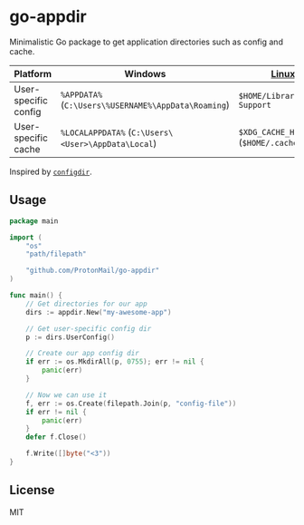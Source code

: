 # go-appdir

Minimalistic Go package to get application directories such as config and cache.

Platform | Windows | [Linux/BSDs](https://specifications.freedesktop.org/basedir-spec/basedir-spec-latest.html) | macOS
-------- | ------- | ------------------------------------------------------------------------------------------ | -----
User-specific config | `%APPDATA%` (`C:\Users\%USERNAME%\AppData\Roaming`) | `$HOME/Library/Application Support` | `$XDG_CONFIG_HOME` (`$HOME/.config`)
User-specific cache | `%LOCALAPPDATA%` (`C:\Users\<User>\AppData\Local`) | `$XDG_CACHE_HOME` (`$HOME/.cache`) | `$HOME/Library/Caches`

Inspired by [`configdir`](https://github.com/shibukawa/configdir).

## Usage

```go
package main

import (
	"os"
	"path/filepath"

	"github.com/ProtonMail/go-appdir"
)

func main() {
	// Get directories for our app
	dirs := appdir.New("my-awesome-app")

	// Get user-specific config dir
	p := dirs.UserConfig()

	// Create our app config dir
	if err := os.MkdirAll(p, 0755); err != nil {
		panic(err)
	}

	// Now we can use it
	f, err := os.Create(filepath.Join(p, "config-file"))
	if err != nil {
		panic(err)
	}
	defer f.Close()

	f.Write([]byte("<3"))
}
```

## License

MIT
